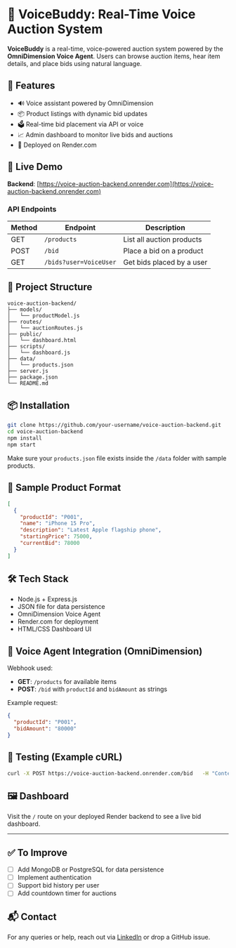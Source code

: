 # 🎤 VoiceBuddy: Real-Time Voice Auction System

**VoiceBuddy** is a real-time, voice-powered auction system powered by the **OmniDimension Voice Agent**. Users can browse auction items, hear item details, and place bids using natural language.

## 🧠 Features

- 🔊 Voice assistant powered by OmniDimension
- 📦 Product listings with dynamic bid updates
- 🗳️ Real-time bid placement via API or voice
- 📈 Admin dashboard to monitor live bids and auctions
- 📡 Deployed on Render.com

## 🚀 Live Demo

**Backend**: [https://voice-auction-backend.onrender.com](https://voice-auction-backend.onrender.com)

### API Endpoints

| Method | Endpoint                        | Description                          |
|--------|----------------------------------|--------------------------------------|
| GET    | `/products`                     | List all auction products            |
| POST   | `/bid`                          | Place a bid on a product             |
| GET    | `/bids?user=VoiceUser`          | Get bids placed by a user            |

## 📁 Project Structure

```
voice-auction-backend/
├── models/
│   └── productModel.js
├── routes/
│   └── auctionRoutes.js
├── public/
│   └── dashboard.html
├── scripts/
│   └── dashboard.js
├── data/
│   └── products.json
├── server.js
├── package.json
└── README.md
```

## 📦 Installation

```bash
git clone https://github.com/your-username/voice-auction-backend.git
cd voice-auction-backend
npm install
npm start
```

Make sure your `products.json` file exists inside the `/data` folder with sample products.

## 🎯 Sample Product Format

```json
[
  {
    "productId": "P001",
    "name": "iPhone 15 Pro",
    "description": "Latest Apple flagship phone",
    "startingPrice": 75000,
    "currentBid": 78000
  }
]
```

## 🛠️ Tech Stack

- Node.js + Express.js
- JSON file for data persistence
- OmniDimension Voice Agent
- Render.com for deployment
- HTML/CSS Dashboard UI

## 🧠 Voice Agent Integration (OmniDimension)

Webhook used:
- **GET**: `/products` for available items
- **POST**: `/bid` with `productId` and `bidAmount` as strings

Example request:
```json
{
  "productId": "P001",
  "bidAmount": "80000"
}
```

## 🧪 Testing (Example cURL)

```bash
curl -X POST https://voice-auction-backend.onrender.com/bid   -H "Content-Type: application/json"   -d "{"productId":"P001","bidAmount":"90000"}"
```

## 🖼️ Dashboard

Visit the `/` route on your deployed Render backend to see a live bid dashboard.

---

## ✅ To Improve

- [ ] Add MongoDB or PostgreSQL for data persistence
- [ ] Implement authentication
- [ ] Support bid history per user
- [ ] Add countdown timer for auctions

## 📬 Contact

For any queries or help, reach out via [LinkedIn](https://linkedin.com/kanimozhi-kathirvel) or drop a GitHub issue.

